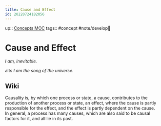 ```yaml
---
title: Cause and Effect
id: 20220724182056
---
```

up:: [Concepts MOC]([[20220923162736]])
tags:: #concept #note/develop🍃 

# Cause and Effect
*I am, inevitable.*

alts
*I am the song of the universe.*


## Wiki
Causality is, by which one process or state, a cause, contributes to the production of another process or state, an effect, where the cause is partly responsible for the effect, and the effect is partly dependent on the cause. In general, a process has many causes, which are also said to be causal factors for it, and all lie in its past.
